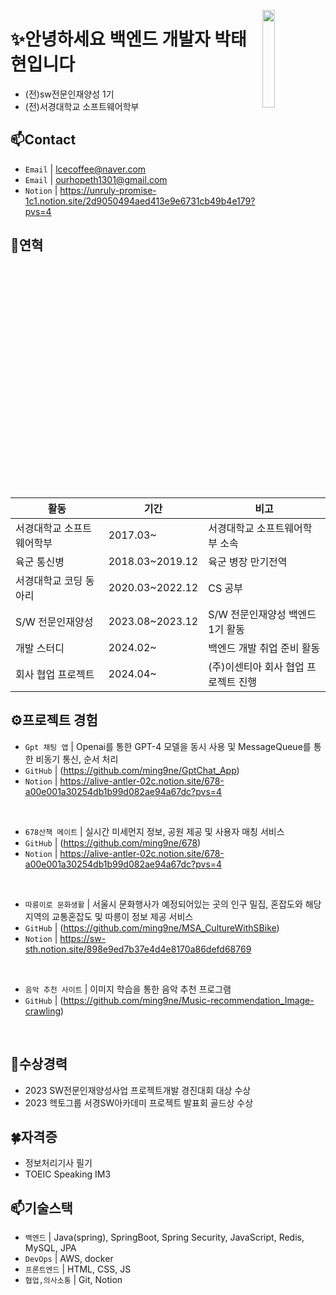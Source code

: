 <a href="https://hits.seeyoufarm.com"><img src="https://hits.seeyoufarm.com/api/count/incr/badge.svg?url=https%3A%2F%2Fgithub.com%2Fstg0123%2Fhit-counter&count_bg=%235AE57E&title_bg=%23555555&icon=&icon_color=%23E7E7E7&title=%EB%B0%A9%EB%AC%B8%EC%9E%90%EC%88%98&edge_flat=false" width="20%" align="right"/></a>  

# ✨안녕하세요 백엔드 개발자 박태현입니다  
- (전)sw전문인재양성 1기  
- (전)서경대학교 소프트웨어학부 

## 📫Contact

- `Email` | lcecoffee@naver.com
- `Email` | ourhopeth1301@gmail.com
- `Notion` | <a href="https://unruly-promise-1c1.notion.site/2d9050494aed413e9e6731cb49b4e179?pvs=4" target="_blank">https://unruly-promise-1c1.notion.site/2d9050494aed413e9e6731cb49b4e179?pvs=4</a>


## 👋연혁<br/>
|활동|기간|비고|
|---|---|---|
|서경대학교 소프트웨어학부|2017.03~ | 서경대학교 소프트웨어학부 소속|
|육군 통신병 |2018.03~2019.12|육군 병장 만기전역|
|서경대학교 코딩 동아리 |2020.03~2022.12|CS 공부|
|S/W 전문인재양성|2023.08~2023.12| S/W 전문인재양성 백엔드 1기 활동|
|개발 스터디 | 2024.02~ |백엔드 개발 취업 준비 활동|
|회사 협업 프로젝트 | 2024.04~ |(주)이센티아 회사 협업 프로젝트 진행|

## ⚙프로젝트 경험

- `Gpt 채팅 앱` | Openai를 통한 GPT-4 모델을 동시 사용 및 MessageQueue를 통한 비동기 통신, 순서 처리
- `GitHub` | (https://github.com/ming9ne/GptChat_App)
- `Notion` | https://alive-antler-02c.notion.site/678-a00e001a30254db1b99d082ae94a67dc?pvs=4
<br>

- `678산책 메이트` | 실시간 미세먼지 정보, 공원 제공 및 사용자 매칭 서비스
- `GitHub` | (https://github.com/ming9ne/678)
- `Notion` | https://alive-antler-02c.notion.site/678-a00e001a30254db1b99d082ae94a67dc?pvs=4
<br>

- `따릉이로 문화생활` | 서울시 문화행사가 예정되어있는 곳의 인구 밀집, 혼잡도와 해당 지역의 교통혼잡도 및 따릉이 정보 제공 서비스
- `GitHub` | (https://github.com/ming9ne/MSA_CultureWithSBike)
- `Notion` | https://sw-sth.notion.site/898e9ed7b37e4d4e8170a86defd68769
<br>

- `음악 추천 사이트` | 이미지 학습을 통한 음악 추천 프로그램
- `GitHub` | (https://github.com/ming9ne/Music-recommendation_Image-crawling)
<br>


## 🎉수상경력
- 2023 SW전문인재양성사업 프로젝트개발 경진대회 대상 수상
- 2023 헥토그룹 서경SW아카데미 프로젝트 발표회 골드상 수상 

## 🍀자격증
- 정보처리기사 필기
- TOEIC Speaking IM3


## 📫기술스택
- `백엔드` | Java(spring), SpringBoot, Spring Security, JavaScript, Redis, MySQL, JPA
- `DevOps` | AWS, docker
- `프론트엔드` | HTML, CSS, JS
- `협업,의사소통` | Git, Notion
<br>

